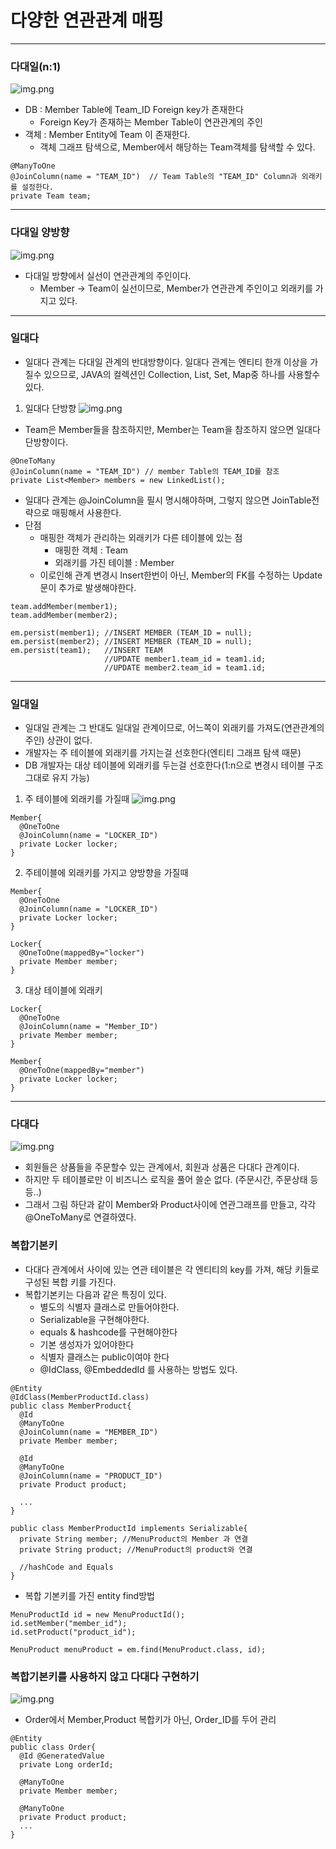 # 다양한 연관관계 매핑

---

### 다대일(n:1)
![img.png](../img/picture_6_1.png)

- DB : Member Table에 Team_ID Foreign key가 존재한다
  - Foreign Key가 존재하는 Member Table이 연관관계의 주인 
- 객체 : Member Entity에 Team 이 존재한다.
  - 객체 그래프 탐색으로, Member에서 해당하는 Team객체를 탐색할 수 있다. 
```
@ManyToOne
@JoinColumn(name = "TEAM_ID")  // Team Table의 "TEAM_ID" Column과 외래키를 설정한다.
private Team team; 
```

---

### 다대일 양방향 
![img.png](../img/picture_6_2.png)

- 다대일 방향에서 실선이 연관관계의 주인이다.
  - Member -> Team이 실선이므로, Member가 연관관계 주인이고 외래키를 가지고 있다. 

---

### 일대다 
- 일대다 관계는 다대일 관계의 반대방향이다. 일대다 관계는 엔티티 한개 이상을 가질수 있으므로, JAVA의 컬렉션인 Collection, List, Set, Map중 하나를 사용할수 있다. 

1. 일대다 단방향
![img.png](../img/picture_6_3.png)
- Team은 Member들을 참조하지만, Member는 Team을 참조하지 않으면 일대다 단방향이다.
```
@OneToMany
@JoinColumn(name = "TEAM_ID") // member Table의 TEAM_ID를 참조 
private List<Member> members = new LinkedList();
```
- 일대다 관계는 @JoinColumn을 필시 명시해야하며, 그렇지 않으면 JoinTable전략으로 매핑해서 사용한다. 
- 단점
  - 매핑한 객체가 관리하는 외래키가 다른 테이블에 있는 점 
    - 매핑한 객체 : Team
    - 외래키를 가진 테이블 : Member
  - 이로인해 관계 변경시 Insert한번이 아닌, Member의 FK를 수정하는 Update문이 추가로 발생해야한다.
```
team.addMember(member1);
team.addMember(member2);

em.persist(member1); //INSERT MEMBER (TEAM_ID = null); 
em.persist(member2); //INSERT MEMBER (TEAM_ID = null);
em.persist(team1);   //INSERT TEAM
                     //UPDATE member1.team_id = team1.id;
                     //UPDATE member2.team_id = team1.id;
```

---

### 일대일
- 일대일 관계는 그 반대도 일대일 관계이므로, 어느쪽이 외래키를 가져도(연관관계의 주인) 상관이 없다. 
- 개발자는 주 테이블에 외래키를 가지는걸 선호한다(엔티티 그래프 탐색 때문)
- DB 개발자는 대상 테이블에 외래키를 두는걸 선호한다(1:n으로 변경시 테이블 구조 그대로 유지 가능)

1. 주 테이블에 외래키를 가질때
![img.png](../img/picture_6_5.png)
```
Member{
  @OneToOne
  @JoinColumn(name = "LOCKER_ID")
  private Locker locker;
}
```

2. 주테이블에 외래키를 가지고 양방향을 가질때 
```
Member{
  @OneToOne
  @JoinColumn(name = "LOCKER_ID")
  private Locker locker;
}

Locker{
  @OneToOne(mappedBy="locker")
  private Member member;
}
```

3. 대상 테이블에 외래키
```
Locker{
  @OneToOne
  @JoinColumn(name = "Member_ID")
  private Member member;
}

Member{
  @OneToOne(mappedBy="member")
  private Locker locker;
}
```

---

### 다대다
![img.png](../img/picture_6_9.png)
- 회원들은 상품들을 주문할수 있는 관계에서, 회원과 상품은 다대다 관계이다.
- 하지만 두 테이블로만 이 비즈니스 로직을 풀어 쓸순 없다. (주문시간, 주문상태 등등..)
- 그래서 그림 하단과 같이 Member와 Product사이에 연관그래프를 만들고, 각각 @OneToMany로 연결하였다. 

### 복합기본키
- 다대다 관계에서 사이에 있는 연관 테이블은 각 엔티티의 key를 가져, 해당 키들로 구성된 복합 키를 가진다.
- 복합기본키는 다음과 같은 특징이 있다. 
  - 별도의 식별자 클래스로 만들어야한다.
  - Serializable을 구현해야한다. 
  - equals & hashcode를 구현해야한다
  - 기본 생성자가 있어야한다
  - 식별자 클래스는 public이여야 한다 
  - @IdClass, @EmbeddedId 를 사용하는 방법도 있다. 
```
@Entity
@IdClass(MemberProductId.class)
public class MemberProduct{
  @Id
  @ManyToOne
  @JoinColumn(name = "MEMBER_ID")
  private Member member;
  
  @Id
  @ManyToOne
  @JoinColumn(name = "PRODUCT_ID")
  private Product product;
  
  ...
}

public class MemberProductId implements Serializable{
  private String member; //MenuProduct의 Member 과 연결
  private String product; //MenuProduct의 product와 연결
  
  //hashCode and Equals
}
```

- 복합 기본키를 가진 entity find방법
```
MenuProductId id = new MenuProductId();
id.setMember("member_id");
id.setProduct("product_id");

MenuProduct menuProduct = em.find(MenuProduct.class, id);
```

### 복합기본키를 사용하지 않고 다대다 구현하기
![img.png](../img/picture_6_15.png)
- Order에서 Member,Product 복합키가 아닌, Order_ID를 두어 관리 
```
@Entity
public class Order{
  @Id @GeneratedValue
  private Long orderId;
  
  @ManyToOne
  private Member member;
  
  @ManyToOne
  private Product product;
  ...
}
```